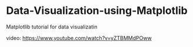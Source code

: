 # Data-Visualization-using-Matplotlib
Matplotlib tutorial for data visualizatin

video:
https://www.youtube.com/watch?v=yZTBMMdPOww
